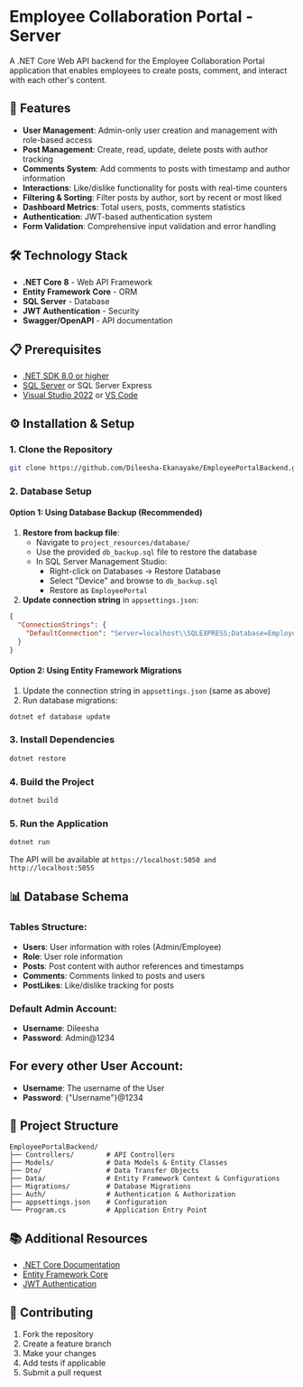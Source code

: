 # Employee Collaboration Portal - Server

A .NET Core Web API backend for the Employee Collaboration Portal application that enables employees to create posts, comment, and interact with each other's content.

## 🚀 Features

- **User Management**: Admin-only user creation and management with role-based access
- **Post Management**: Create, read, update, delete posts with author tracking
- **Comments System**: Add comments to posts with timestamp and author information
- **Interactions**: Like/dislike functionality for posts with real-time counters
- **Filtering & Sorting**: Filter posts by author, sort by recent or most liked
- **Dashboard Metrics**: Total users, posts, comments statistics
- **Authentication**: JWT-based authentication system
- **Form Validation**: Comprehensive input validation and error handling

## 🛠️ Technology Stack

- **.NET Core 8** - Web API Framework
- **Entity Framework Core** - ORM
- **SQL Server** - Database
- **JWT Authentication** - Security
- **Swagger/OpenAPI** - API documentation

## 📋 Prerequisites

- [.NET SDK 8.0 or higher](https://dotnet.microsoft.com/download)
- [SQL Server](https://www.microsoft.com/en-us/sql-server/sql-server-downloads) or SQL Server Express
- [Visual Studio 2022](https://visualstudio.microsoft.com/) or [VS Code](https://code.visualstudio.com/)

## ⚙️ Installation & Setup

### 1. Clone the Repository

```bash
git clone https://github.com/Dileesha-Ekanayake/EmployeePortalBackend.git
```
### 2. Database Setup

#### Option 1: Using Database Backup (Recommended)

1. **Restore from backup file**:
    - Navigate to `project_resources/database/`
    - Use the provided `db_backup.sql` file to restore the database
    - In SQL Server Management Studio:
        - Right-click on Databases → Restore Database
        - Select "Device" and browse to `db_backup.sql`
        - Restore as `EmployeePortal`
2. **Update connection string** in `appsettings.json`:

```json
{
  "ConnectionStrings": {
    "DefaultConnection": "Server=localhost\\SQLEXPRESS;Database=EmployeePortal;Trusted_Connection=True;TrustServerCertificate=True;"
  }
}
```

#### Option 2: Using Entity Framework Migrations

1. Update the connection string in `appsettings.json` (same as above)
2. Run database migrations:

```bash
dotnet ef database update
```

### 3. Install Dependencies

```bash
dotnet restore
```

### 4. Build the Project

```bash
dotnet build
```

### 5. Run the Application

```bash
dotnet run
```

The API will be available at `https://localhost:5050 and http://localhost:5055`

## 📊 Database Schema

### Tables Structure:

- **Users**: User information with roles (Admin/Employee)
- **Role**: User role information
- **Posts**: Post content with author references and timestamps
- **Comments**: Comments linked to posts and users
- **PostLikes**: Like/dislike tracking for posts
### Default Admin Account:

- **Username**: Dileesha
- **Password**: Admin@1234

## For every other User Account:

- **Username**: The username of the User
- **Password**: {"Username"}@1234

## 📁 Project Structure

```
EmployeePortalBackend/
├── Controllers/        # API Controllers
├── Models/             # Data Models & Entity Classes
├── Dto/                # Data Transfer Objects
├── Data/               # Entity Framework Context & Configurations
├── Migrations/         # Database Migrations
├── Auth/               # Authentication & Authorization
├── appsettings.json    # Configuration
└── Program.cs          # Application Entry Point
```

## 📚 Additional Resources

- [.NET Core Documentation](https://docs.microsoft.com/en-us/dotnet/core/)
- [Entity Framework Core](https://docs.microsoft.com/en-us/ef/core/)
- [JWT Authentication](https://jwt.io/)

## 🤝 Contributing

1. Fork the repository
2. Create a feature branch
3. Make your changes
4. Add tests if applicable
5. Submit a pull request
